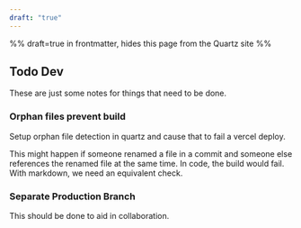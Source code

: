 ```yaml
---
draft: "true"
---
```


%% draft=true in frontmatter, hides this page from the Quartz site %%

## Todo Dev

These are just some notes for things that need to be done.

### Orphan files prevent build

Setup orphan file detection in quartz and cause that to fail a vercel deploy.

This might happen if someone renamed a file in a commit and someone else references the renamed file at the same time. In code, the build would fail. With markdown, we need an equivalent check.

### Separate Production Branch

This should be done to aid in collaboration.
